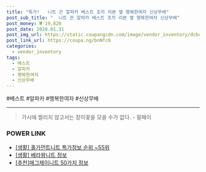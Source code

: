 ```yaml
--- 
title: "특가!   니트 끈 알파카 베스트 조끼 리본 옆 행복한여자 신상무배" 
post_sub_title: "  니트 끈 알파카 베스트 조끼 리본 옆 행복한여자 신상무배" 
post_money: ₩ 19,820 
post_date: 2020.01.31 
post_img_url: https://static.coupangcdn.com/image/vendor_inventory/dcbc/735325caa12dff50302e0cc488fc8c8674f5f4a8b6ed0c8bddd4f55d568a.jpg 
post_link_url: https://coupa.ng/bnNfc6 
categories: 
  - vendor_inventory 
tags: 
  - 베스트 
  - 알파카 
  - 행복한여자 
  - 신상무배 
--- 
```

  #베스트 #알파카 #행복한여자 #신상무배 
<hr> 

> 가시에 찔리지 않고서는 장미꽃을 모을 수가 없다. - 필페이 


### POWER LINK

* <a href="https://blog.naver.com/sakai111/221776128117" target="_blank"> [생활] 홀가먼트니트 특가정보 순위 ~55위</a>
* <a href="https://blog.naver.com/fasyy4321/221763025535" target="_blank"> [생활] 베라왕니트 정보 </a>
* <a href="https://blog.naver.com/fasyy4321/221792065722" target="_blank">[추천]매그제이니트 50가지 정보</a>
